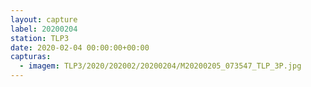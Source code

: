 ```yaml
---
layout: capture
label: 20200204
station: TLP3
date: 2020-02-04 00:00:00+00:00
capturas:
  - imagem: TLP3/2020/202002/20200204/M20200205_073547_TLP_3P.jpg
---
```

